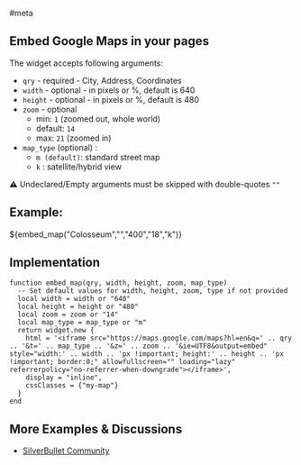 #meta

## Embed Google Maps in your pages
The widget accepts following arguments:

*   `qry` - required - City, Address, Coordinates
*   `width` - optional - in pixels or %, default is 640
*   `height` - optional - in pixels or %, default is 480
*   `zoom` - optional
    *   min: `1` (zoomed out, whole world)
    *   default: `14`
    *   max: `21` (zoomed in)
*   `map_type` (optional) :
    *   `m (default)`: standard street map
    *   `k` : satellite/hybrid view

⚠️ Undeclared/Empty arguments must be skipped with double-quotes `""`

## Example:
${embed_map("Colosseum","","400","18","k")}

## Implementation
```space-lua
function embed_map(qry, width, height, zoom, map_type)
  -- Set default values for width, height, zoom, type if not provided
  local width = width or "640"
  local height = height or "480"
  local zoom = zoom or "14"
  local map_type = map_type or "m"
  return widget.new {
    html = '<iframe src="https://maps.google.com/maps?hl=en&q=' .. qry .. '&t=' .. map_type .. '&z=' .. zoom .. '&ie=UTF8&output=embed" style="width:' .. width .. 'px !important; height:' .. height .. 'px !important; border:0;" allowfullscreen="" loading="lazy" referrerpolicy="no-referrer-when-downgrade"></iframe>',
    display = "inline",
    cssClasses = {"my-map"}
  }
end
```


## More Examples & Discussions
* [SilverBullet Community](https://community.silverbullet.md/t/embed-an-interactive-google-map-to-any-page/1629?u=mr.red)

